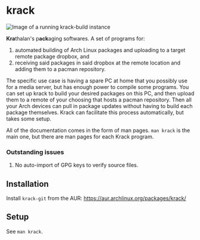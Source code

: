 # krack

![Image of a running krack-build instance](https://krathalan.net/krack-build.jpg)

**Kra**thalan's p**ack**aging softwares. A set of programs for:

1) automated building of Arch Linux packages and uploading to a target remote package dropbox, and
2) receiving said packages in said dropbox at the remote location and adding them to a pacman repository.

The specific use case is having a spare PC at home that you possibly use for a media server, but has enough power to compile some programs. You can set up krack to build your desired packages on this PC, and then upload them to a remote of your choosing that hosts a pacman repository. Then all your Arch devices can pull in package updates without having to build each package themselves. Krack can facilitate this process automatically, but takes some setup.

All of the documentation comes in the form of man pages. `man krack` is the main one, but there are man pages for each Krack program.

### Outstanding issues
1. No auto-import of GPG keys to verify source files.

## Installation
Install `krack-git` from the AUR: https://aur.archlinux.org/packages/krack/

## Setup
See `man krack`.
